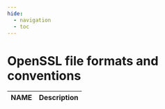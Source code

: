 ```yaml
---
hide:
  - navigation
  - toc
---
```


# OpenSSL file formats and conventions

| NAME        | Description                          |
| ----------- | ------------------------------------ |
